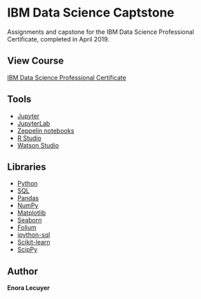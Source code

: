 # IBM Data Science Captstone

Assignments and capstone for the IBM Data Science Professional Certificate, completed in April 2019.

## View Course

[IBM Data Science Professional Certificate](https://www.coursera.org/professional-certificates/ibm-data-science)

## Tools

* [Jupyter](https://jupyter.org/)
* [JupyterLab](https://jupyterlab.readthedocs.io/en/stable/)
* [Zeppelin notebooks](https://zeppelin.apache.org/)
* [R Studio](https://rstudio.com/)
* [Watson Studio](https://www.ibm.com/cloud/watson-studio)

## Libraries

* [Python](https://www.python.org/)
* [SQL](https://en.wikipedia.org/wiki/Cascading_Style_Sheets#CSS_3)
* [Pandas](https://en.wikipedia.org/wiki/HTML5)
* [NumPy](https://en.wikipedia.org/wiki/Cascading_Style_Sheets#CSS_3)
* [Matplotlib](https://en.wikipedia.org/wiki/JavaScript)
* [Seaborn](https://en.wikipedia.org/wiki/HTML5)
* [Folium](https://en.wikipedia.org/wiki/Cascading_Style_Sheets#CSS_3)
* [ipython-sql](https://en.wikipedia.org/wiki/HTML5)
* [Scikit-learn](https://en.wikipedia.org/wiki/Cascading_Style_Sheets#CSS_3)
* [ScipPy](https://en.wikipedia.org/wiki/JavaScript)


## Author

**Enora Lecuyer** 

